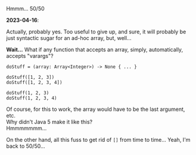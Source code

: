 Hmmm... 50/50

**2023-04-16**:

Actually, probably yes. Too useful to give up, and sure, it will probably be just syntactic sugar for an ad-hoc array,
but, well...

**Wait...** What if any function that accepts an array, simply, automatically, accepts "varargs"?

```
doStuff = (array: Array<Integer>) -> None { ... }

doStuff([1, 2, 3])
doStuff([1, 2, 3, 4])

doStuff(1, 2, 3)
doStuff(1, 2, 3, 4)
```

Of course, for this to work, the array would have to be the last argument, etc.\
Why didn't Java 5 make it like this?\
Hmmmmmmm...

On the other hand, all this fuss to get rid of `[]` from time to time... Yeah, I'm back to 50/50...